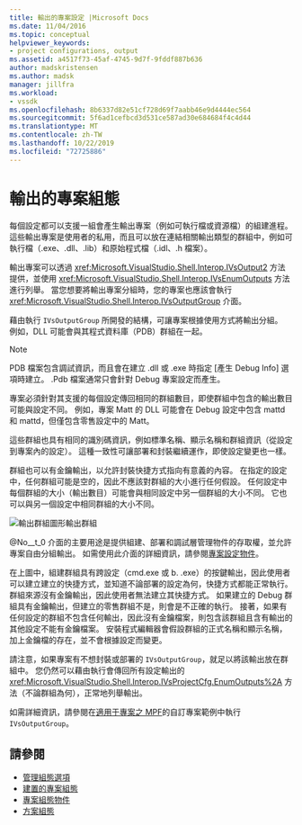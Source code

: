 ```yaml
---
title: 輸出的專案設定 |Microsoft Docs
ms.date: 11/04/2016
ms.topic: conceptual
helpviewer_keywords:
- project configurations, output
ms.assetid: a4517f73-45af-4745-9d7f-9fddf887b636
author: madskristensen
ms.author: madsk
manager: jillfra
ms.workload:
- vssdk
ms.openlocfilehash: 8b6337d82e51cf728d69f7aabb46e9d4444ec564
ms.sourcegitcommit: 5f6ad1cefbcd3d531ce587ad30e684684f4c4d44
ms.translationtype: MT
ms.contentlocale: zh-TW
ms.lasthandoff: 10/22/2019
ms.locfileid: "72725886"
---
```

# <a name="project-configuration-for-output"></a>輸出的專案組態
每個設定都可以支援一組會產生輸出專案（例如可執行檔或資源檔）的組建進程。 這些輸出專案是使用者的私用，而且可以放在連結相關輸出類型的群組中，例如可執行檔（.exe、.dll、.lib）和原始程式檔（.idl、.h 檔案）。

 輸出專案可以透過 <xref:Microsoft.VisualStudio.Shell.Interop.IVsOutput2> 方法提供，並使用 <xref:Microsoft.VisualStudio.Shell.Interop.IVsEnumOutputs> 方法進行列舉。 當您想要將輸出專案分組時，您的專案也應該會執行 <xref:Microsoft.VisualStudio.Shell.Interop.IVsOutputGroup> 介面。

 藉由執行 `IVsOutputGroup` 所開發的結構，可讓專案根據使用方式將輸出分組。 例如，DLL 可能會與其程式資料庫（PDB）群組在一起。

> [!NOTE]
> PDB 檔案包含調試資訊，而且會在建立 .dll 或 .exe 時指定 [產生 Debug Info] 選項時建立。 .Pdb 檔案通常只會針對 Debug 專案設定而產生。

 專案必須針對其支援的每個設定傳回相同的群組數目，即使群組中包含的輸出數目可能與設定不同。 例如，專案 Matt 的 DLL 可能會在 Debug 設定中包含 mattd 和 mattd，但僅包含零售設定中的 Matt。

 這些群組也具有相同的識別碼資訊，例如標準名稱、顯示名稱和群組資訊（從設定到專案內的設定）。 這種一致性可讓部署和封裝繼續運作，即使設定變更也一樣。

 群組也可以有金鑰輸出，以允許封裝快捷方式指向有意義的內容。 在指定的設定中，任何群組可能是空的，因此不應該對群組的大小進行任何假設。 任何設定中每個群組的大小（輸出數目）可能會與相同設定中另一個群組的大小不同。 它也可以與另一個設定中相同群組的大小不同。

 ![輸出群組圖形](../../extensibility/internals/media/vsoutputgroups.gif "vsOutputGroups")輸出群組

 @No__t_0 介面的主要用途是提供組建、部署和調試層管理物件的存取權，並允許專案自由分組輸出。 如需使用此介面的詳細資訊，請參閱[專案設定物件](../../extensibility/internals/project-configuration-object.md)。

 在上圖中，組建群組具有跨設定（cmd.exe 或 b. .exe）的按鍵輸出，因此使用者可以建立建立的快捷方式，並知道不論部署的設定為何，快捷方式都能正常執行。 群組來源沒有金鑰輸出，因此使用者無法建立其快捷方式。 如果建立的 Debug 群組具有金鑰輸出，但建立的零售群組不是，則會是不正確的執行。 接著，如果有任何設定的群組不包含任何輸出，因此沒有金鑰檔案，則包含該群組且含有輸出的其他設定不能有金鑰檔案。 安裝程式編輯器會假設群組的正式名稱和顯示名稱，加上金鑰檔的存在，並不會根據設定而變更。

 請注意，如果專案有不想封裝或部署的 `IVsOutputGroup`，就足以將該輸出放在群組中。 您仍然可以藉由執行會傳回所有設定輸出的 <xref:Microsoft.VisualStudio.Shell.Interop.IVsProjectCfg.EnumOutputs%2A> 方法（不論群組為何），正常地列舉輸出。

 如需詳細資訊，請參閱在[適用于專案之 MPF](https://github.com/tunnelvisionlabs/MPFProj10)的自訂專案範例中執行 `IVsOutputGroup`。

## <a name="see-also"></a>請參閱
- [管理組態選項](../../extensibility/internals/managing-configuration-options.md)
- [建置的專案組態](../../extensibility/internals/project-configuration-for-building.md)
- [專案組態物件](../../extensibility/internals/project-configuration-object.md)
- [方案組態](../../extensibility/internals/solution-configuration.md)